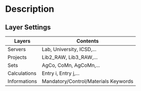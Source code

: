 # Description

## Layer Settings
 Layers        | Contents        
 ------------- |-------------
 Servers      |  Lab, University, ICSD,...
 Projects      | Lib2_RAW, Lib3_RAW,...
 Sets | AgCo, CoMn, AgCoMn,...
 Calculations | Entry i, Entry j,...
 Informations | Mandatory/Control/Materials Keywords 